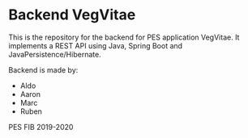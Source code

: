 # Backend VegVitae

This is the repository for the backend for PES application VegVitae. It implements a REST API using Java, Spring Boot and JavaPersistence/Hibernate.

Backend is made by:
  * Aldo
  * Aaron
  * Marc
  * Ruben

PES FIB 2019-2020